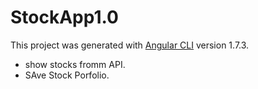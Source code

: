 # StockApp1.0

This project was generated with [Angular CLI](https://github.com/angular/angular-cli) version 1.7.3.

* show stocks fromm API.
* SAve Stock Porfolio.
